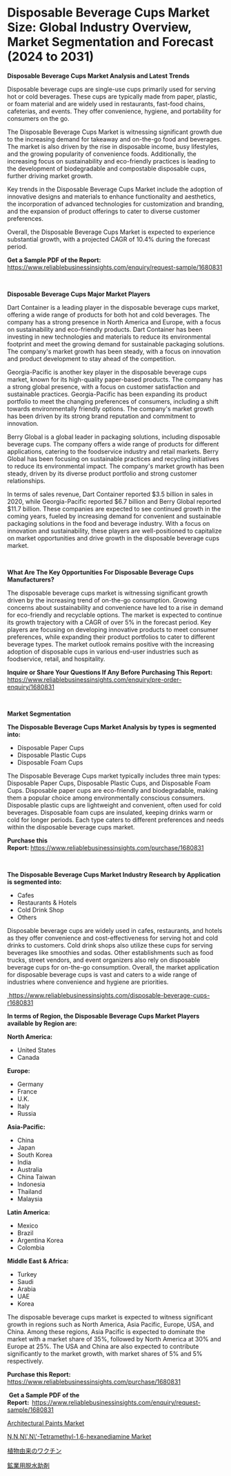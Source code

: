 <p><h1>Disposable Beverage Cups Market Size: Global Industry Overview, Market Segmentation and Forecast (2024 to 2031)</h1></p><p><strong>Disposable Beverage Cups Market Analysis and Latest Trends</strong></p>
<p><p>Disposable beverage cups are single-use cups primarily used for serving hot or cold beverages. These cups are typically made from paper, plastic, or foam material and are widely used in restaurants, fast-food chains, cafeterias, and events. They offer convenience, hygiene, and portability for consumers on the go.</p><p>The Disposable Beverage Cups Market is witnessing significant growth due to the increasing demand for takeaway and on-the-go food and beverages. The market is also driven by the rise in disposable income, busy lifestyles, and the growing popularity of convenience foods. Additionally, the increasing focus on sustainability and eco-friendly practices is leading to the development of biodegradable and compostable disposable cups, further driving market growth.</p><p>Key trends in the Disposable Beverage Cups Market include the adoption of innovative designs and materials to enhance functionality and aesthetics, the incorporation of advanced technologies for customization and branding, and the expansion of product offerings to cater to diverse customer preferences.</p><p>Overall, the Disposable Beverage Cups Market is expected to experience substantial growth, with a projected CAGR of 10.4% during the forecast period.</p></p>
<p><strong>Get a Sample PDF of the Report:&nbsp;</strong> <a href="https://www.reliablebusinessinsights.com/enquiry/request-sample/1680831">https://www.reliablebusinessinsights.com/enquiry/request-sample/1680831</a></p>
<p>&nbsp;</p>
<p><strong>Disposable Beverage Cups Major Market Players</strong></p>
<p><p>Dart Container is a leading player in the disposable beverage cups market, offering a wide range of products for both hot and cold beverages. The company has a strong presence in North America and Europe, with a focus on sustainability and eco-friendly products. Dart Container has been investing in new technologies and materials to reduce its environmental footprint and meet the growing demand for sustainable packaging solutions. The company's market growth has been steady, with a focus on innovation and product development to stay ahead of the competition.</p><p>Georgia-Pacific is another key player in the disposable beverage cups market, known for its high-quality paper-based products. The company has a strong global presence, with a focus on customer satisfaction and sustainable practices. Georgia-Pacific has been expanding its product portfolio to meet the changing preferences of consumers, including a shift towards environmentally friendly options. The company's market growth has been driven by its strong brand reputation and commitment to innovation.</p><p>Berry Global is a global leader in packaging solutions, including disposable beverage cups. The company offers a wide range of products for different applications, catering to the foodservice industry and retail markets. Berry Global has been focusing on sustainable practices and recycling initiatives to reduce its environmental impact. The company's market growth has been steady, driven by its diverse product portfolio and strong customer relationships.</p><p>In terms of sales revenue, Dart Container reported $3.5 billion in sales in 2020, while Georgia-Pacific reported $6.7 billion and Berry Global reported $11.7 billion. These companies are expected to see continued growth in the coming years, fueled by increasing demand for convenient and sustainable packaging solutions in the food and beverage industry. With a focus on innovation and sustainability, these players are well-positioned to capitalize on market opportunities and drive growth in the disposable beverage cups market.</p></p>
<p>&nbsp;</p>
<p><strong>What Are The Key Opportunities For Disposable Beverage Cups Manufacturers?</strong></p>
<p><p>The disposable beverage cups market is witnessing significant growth driven by the increasing trend of on-the-go consumption. Growing concerns about sustainability and convenience have led to a rise in demand for eco-friendly and recyclable options. The market is expected to continue its growth trajectory with a CAGR of over 5% in the forecast period. Key players are focusing on developing innovative products to meet consumer preferences, while expanding their product portfolios to cater to different beverage types. The market outlook remains positive with the increasing adoption of disposable cups in various end-user industries such as foodservice, retail, and hospitality.</p></p>
<p><strong>Inquire or Share Your Questions If Any Before Purchasing This Report:</strong> <a href="https://www.reliablebusinessinsights.com/enquiry/pre-order-enquiry/1680831">https://www.reliablebusinessinsights.com/enquiry/pre-order-enquiry/1680831</a></p>
<p>&nbsp;</p>
<p><strong>Market Segmentation</strong></p>
<p><strong>The Disposable Beverage Cups Market Analysis by types is segmented into:</strong></p>
<p><ul><li>Disposable Paper Cups</li><li>Disposable Plastic Cups</li><li>Disposable Foam Cups</li></ul></p>
<p><p>The Disposable Beverage Cups market typically includes three main types: Disposable Paper Cups, Disposable Plastic Cups, and Disposable Foam Cups. Disposable paper cups are eco-friendly and biodegradable, making them a popular choice among environmentally conscious consumers. Disposable plastic cups are lightweight and convenient, often used for cold beverages. Disposable foam cups are insulated, keeping drinks warm or cold for longer periods. Each type caters to different preferences and needs within the disposable beverage cups market.</p></p>
<p><strong>Purchase this Report:&nbsp;</strong><a href="https://www.reliablebusinessinsights.com/purchase/1680831">https://www.reliablebusinessinsights.com/purchase/1680831</a></p>
<p>&nbsp;</p>
<p><strong>The Disposable Beverage Cups Market Industry Research by Application is segmented into:</strong></p>
<p><ul><li>Cafes</li><li>Restaurants & Hotels</li><li>Cold Drink Shop</li><li>Others</li></ul></p>
<p><p>Disposable beverage cups are widely used in cafes, restaurants, and hotels as they offer convenience and cost-effectiveness for serving hot and cold drinks to customers. Cold drink shops also utilize these cups for serving beverages like smoothies and sodas. Other establishments such as food trucks, street vendors, and event organizers also rely on disposable beverage cups for on-the-go consumption. Overall, the market application for disposable beverage cups is vast and caters to a wide range of industries where convenience and hygiene are priorities.</p></p>
<p><a href="https://www.reliablebusinessinsights.com/disposable-beverage-cups-r1680831">&nbsp;https://www.reliablebusinessinsights.com/disposable-beverage-cups-r1680831</a></p>
<p><strong>In terms of Region, the Disposable Beverage Cups Market Players available by Region are:</strong></p>
<p>
    <p> <strong> North America: </strong>
        <ul>
            <li>United States</li>
            <li>Canada</li>
        </ul>
        </p> 
    <p> <strong> Europe: </strong>
        <ul>
            <li>Germany</li>
            <li>France</li>
            <li>U.K.</li>
            <li>Italy</li>
            <li>Russia</li>
        </ul>
        </p> 
    <p> <strong> Asia-Pacific: </strong>
        <ul>
            <li>China</li>
            <li>Japan</li>
            <li>South Korea</li>
            <li>India</li>
            <li>Australia</li>
            <li>China Taiwan</li>
            <li>Indonesia</li>
            <li>Thailand</li>
            <li>Malaysia</li>
        </ul>
        </p> 
    <p> <strong> Latin America: </strong>
        <ul>
            <li>Mexico</li>
            <li>Brazil</li>
            <li>Argentina Korea</li>
            <li>Colombia</li>
        </ul>
        </p> 
    <p> <strong> Middle East & Africa: </strong>
        <ul>
            <li>Turkey</li>
            <li>Saudi</li>
            <li>Arabia</li>
            <li>UAE</li>
            <li>Korea</li>
        </ul>
    </p>
    </p>
<p><p>The disposable beverage cups market is expected to witness significant growth in regions such as North America, Asia Pacific, Europe, USA, and China. Among these regions, Asia Pacific is expected to dominate the market with a market share of 35%, followed by North America at 30% and Europe at 25%. The USA and China are also expected to contribute significantly to the market growth, with market shares of 5% and 5% respectively.</p></p>
<p><strong>Purchase this Report: </strong><a href="https://www.reliablebusinessinsights.com/purchase/1680831">https://www.reliablebusinessinsights.com/purchase/1680831</a></p>
<p>&nbsp;<strong>Get a Sample PDF of the Report:&nbsp;&nbsp;</strong><a href="https://www.reliablebusinessinsights.com/enquiry/request-sample/1680831">https://www.reliablebusinessinsights.com/enquiry/request-sample/1680831</a></p>
<p><strong></strong></p>
<p><p><a href="https://github.com/redneck06/Market-Research-Report-List-3/blob/main/architectural-paints-market.md">Architectural Paints Market</a></p><p><a href="https://github.com/peachesmcdowel1/Market-Research-Report-List-3/blob/main/nnnn-tetramethyl-16-hexanediamine-market.md">N,N,N\',N\'-Tetramethyl-1,6-hexanediamine Market</a></p><p><a href="https://github.com/Fatimaklein1/Market-Research-Report-List-1/blob/main/8766603100687.md">植物由来のワクチン</a></p><p><a href="https://github.com/CloydAbbott2023/Market-Research-Report-List-2/blob/main/7090055100686.md">鉱業用脱水助剤</a></p></p>